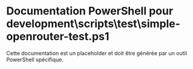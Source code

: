 # Documentation PowerShell pour development\scripts\test\simple-openrouter-test.ps1

Cette documentation est un placeholder et doit être générée par un outil PowerShell spécifique.
